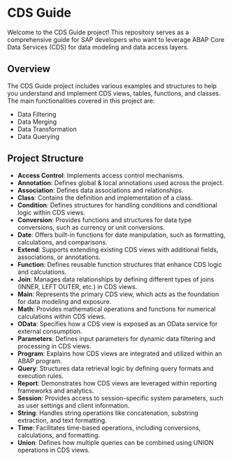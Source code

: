 # CDS Guide

Welcome to the CDS Guide project! 
This repository serves as a comprehensive guide for SAP developers who want to leverage ABAP Core Data Services (CDS) for data modeling and data access layers.

## Overview

The CDS Guide project includes various examples and structures to help you understand and implement CDS views, tables, functions, and classes. The main functionalities covered in this project are:

- Data Filtering
- Data Merging
- Data Transformation
- Data Querying

## Project Structure

- **Access Control**: Implements access control mechanisms.
- **Annotation**: Defines global & local annotations used across the project.
- **Association**: Defines data associations and relationships.
- **Class**: Contains the definition and implementation of a class.
- **Condition**: Defines structures for handling conditions and conditional logic within CDS views.
- **Conversion**: Provides functions and structures for data type conversions, such as currency or unit conversions.
- **Date**: Offers built-in functions for date manipulation, such as formatting, calculations, and comparisons.
- **Extend**: Supports extending existing CDS views with additional fields, associations, or annotations.
- **Function**: Defines reusable function structures that enhance CDS logic and calculations.
- **Join**: Manages data relationships by defining different types of joins (INNER, LEFT OUTER, etc.) in CDS views.
- **Main**: Represents the primary CDS view, which acts as the foundation for data modeling and exposure.
- **Math**: Provides mathematical operations and functions for numerical calculations within CDS views.
- **OData**: Specifies how a CDS view is exposed as an OData service for external consumption.
- **Parameters**: Defines input parameters for dynamic data filtering and processing in CDS views.
- **Program**: Explains how CDS views are integrated and utilized within an ABAP program.
- **Query**: Structures data retrieval logic by defining query formats and execution rules.
- **Report**: Demonstrates how CDS views are leveraged within reporting frameworks and analytics.
- **Session**: Provides access to session-specific system parameters, such as user settings and client information.
- **String**: Handles string operations like concatenation, substring extraction, and text formatting.
- **Time**: Facilitates time-based operations, including conversions, calculations, and formatting.
- **Union**: Defines how multiple queries can be combined using UNION operations in CDS views.